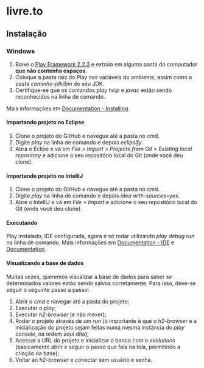 livre.to
========

## Instalação ##
### Windows ###
1. Baixe o [Play Framework 2.2.3](http://downloads.typesafe.com/play/2.2.3/play-2.2.3.zip) e extraia em alguma pasta do computador **que não contenha espaços**.
2. Coloque a pasta raíz do Play nas variáveis do ambiente, assim como a pasta *caminho-jdk/bin* do seu JDK.
3. Certifique-se que os comandos *play help* e *javac* estão sendo reconhecidos na linha de comando.

Mais informações em [Documentation - Installing](http://www.playframework.com/documentation/2.2.x/Installing).

#### Importando projeto no Eclipse ####

1. Clone o projeto do GitHub e navegue até a pasta no cmd.
2. Digite *play* na linha de comando e depois *eclipsify*.
3. Abra o Eclipe e vá em *File > Import > Projects from Git > Existing local repository* e adicione o seu repositório local do Git (onde você deu clone).

#### Importando projeto no IntelliJ ####

1. Clone o projeto do GitHub e navegue até a pasta no cmd.
2. Digite *play* na linha de comando e depois *idea with-sources=yes*.
3. Abre o IntelliJ e vá em *File > Import* e adicione o seu repositório local do Git (onde você deu clone).

#### Executando ####

Play instalado, IDE configurada, agora é só rodar utilizando *play debug run* na linha de comando. Mais informações em [Documentation - IDE](http://www.playframework.com/documentation/2.2.x/IDE) e [Documentation](http://www.playframework.com/documentation/2.2.x/Home).


#### Visualizando a base de dados ####

Muitas vezes, queremos visualizar a base de dados para saber se determinados valores estão sendo salvos corretamente. Para isso, deve-se seguir o seguinte passo a passo:

1. Abrir o *cmd* e navegar até a pasta do projeto;
2. Executar o *play*;
3. Executar *h2-browser* (e não mexer);
4. Rodar o projeto através de um *run* (o importante é que o *h2-browser* e a inicialização do projeto sejam feitas numa mesma instância do *play console*, na ordem aqui dita);
5. Acessar a URL do projeto e inicializar o banco com o *evolutions* (basicamente abrir e seguir o passo que fala na tela, permitindo a criação da base);
6. Voltar ao *h2-browser* e conectar sem usuário e senha.